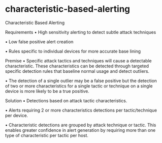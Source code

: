 # characteristic-based-alerting

Characteristic Based Alerting

Requirements
•	High sensitivity alerting to detect subtle attack techniques

•	Low false positive alert creation

•	Rules specific to individual devices for more accurate base lining

Premise
•	Specific attack tactics and techniques will cause a detectable characteristic.  These characteristics can be detected through targeted specific detection rules that baseline normal usage and detect outliers.

•	The detection of a single outlier may be a false positive but the detection of two or more characteristics for a single tactic or technique on a single device is more likely to be a true positive.

Solution
•	Detections based on attack tactic characteristics. 

•	Alerts requiring 2 or more characteristics detections per tactic/technique per device.

•	Characteristic detections are grouped by attack technique or tactic.  This enables greater confidence in alert generation by requiring more than one type of characteristic per tactic per host.  


